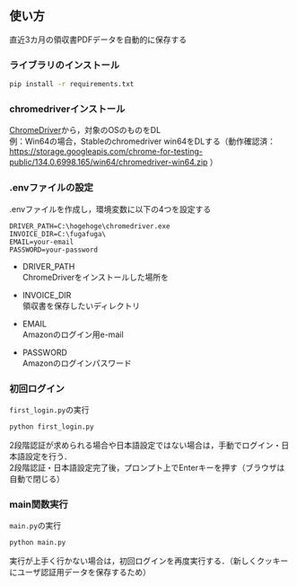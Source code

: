 ## 使い方
直近3カ月の領収書PDFデータを自動的に保存する

### ライブラリのインストール
```bash
pip install -r requirements.txt
```

### chromedriverインストール
[ChromeDriver](https://googlechromelabs.github.io/chrome-for-testing/)から，対象のOSのものをDL  
例：Win64の場合，Stableのchromedriver win64をDLする（動作確認済：https://storage.googleapis.com/chrome-for-testing-public/134.0.6998.165/win64/chromedriver-win64.zip ）

### .envファイルの設定
.envファイルを作成し，環境変数に以下の4つを設定する

```env
DRIVER_PATH=C:\hogehoge\chromedriver.exe
INVOICE_DIR=C:\fugafuga\
EMAIL=your-email
PASSWORD=your-password
```

- DRIVER_PATH  
ChromeDriverをインストールした場所を

- INVOICE_DIR  
領収書を保存したいディレクトリ

- EMAIL  
Amazonのログイン用e-mail

- PASSWORD  
Amazonのログインパスワード

### 初回ログイン
`first_login.py`の実行
```bash
python first_login.py
```
2段階認証が求められる場合や日本語設定ではない場合は，手動でログイン・日本語設定を行う．  
2段階認証・日本語設定完了後，プロンプト上でEnterキーを押す（ブラウザは自動で閉じる）  

### main関数実行
`main.py`の実行
```bash
python main.py
```

実行が上手く行かない場合は，初回ログインを再度実行する．（新しくクッキーにユーザ認証用データを保存するため）  

